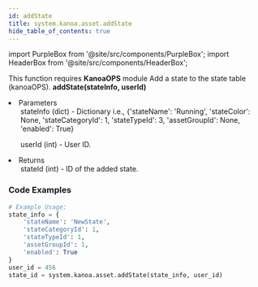 ```yaml
---
id: addState
title: system.kanoa.asset.addState
hide_table_of_contents: true
---
```


import PurpleBox from '@site/src/components/PurpleBox';
import HeaderBox from '@site/src/components/HeaderBox';

<PurpleBox>This function requires <b>KanoaOPS</b> module</PurpleBox>
<HeaderBox header="Description">Add a state to the state table (kanoaOPS).</HeaderBox>
<HeaderBox header="Syntax">
    <b>addState(stateInfo, userId)</b>
    <li> Parameters <br />
        <ul>stateInfo (dict) - Dictionary i.e., &#123;'stateName': 'Running', 'stateColor': None, 'stateCategoryId': 1, 'stateTypeId': 3, 'assetGroupId': None, 'enabled': True}</ul>
        <ul>userId (int) - User ID.</ul>
    </li>
    <li> Returns <br />
        <ul>stateId (int) - ID of the added state.</ul>
    </li>
</HeaderBox>

### Code Examples

```python
# Example Usage:
state_info = {
    'stateName': 'NewState',
    'stateCategoryId': 1,
    'stateTypeId': 1,
    'assetGroupId': 1,
    'enabled': True
}
user_id = 456
state_id = system.kanoa.asset.addState(state_info, user_id)

